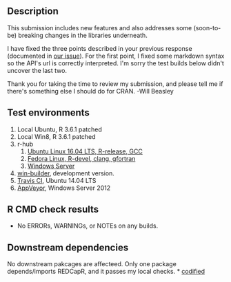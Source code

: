 Description
-----------------------------------------------
This submission includes new features and also addresses some (soon-to-be) breaking changes in the libraries underneath.

I have fixed the three points described in your previous response (documented in [our issue](https://github.com/OuhscBbmc/REDCapR/issues/253)).  For the first point, I fixed some markdown syntax so  the API's url is correctly interpreted.  I'm sorry the test builds below didn't uncover the last two.

Thank you for taking the time to review my submission, and please tell me if there's something else I should do for CRAN.  -Will Beasley


Test environments
-----------------------------------------------

1. Local Ubuntu, R 3.6.1 patched
1. Local Win8, R 3.6.1 patched
1. r-hub
    1. [Ubuntu Linux 16.04 LTS, R-release, GCC](https://builder.r-hub.io/status/REDCapR_0.10.1.tar.gz-ffc36a958fe44f3fb3263929670f8138)
    1. [Fedora Linux, R-devel, clang, gfortran](https://builder.r-hub.io/status/REDCapR_0.10.1.tar.gz-2e2bed0d3cda44429a8f830c2b9d8e92)
    1. [Windows Server](https://builder.r-hub.io/status/REDCapR_0.10.1.tar.gz-0c79ee0f9b3e49f7b381348e9f7283b0)
1. [win-builder](https://win-builder.r-project.org/a9ub2IBAb24W), development version.
1. [Travis CI](https://travis-ci.org/OuhscBbmc/REDCapR), Ubuntu 14.04 LTS
1. [AppVeyor](https://ci.appveyor.com/project/wibeasley/REDCapR), Windows Server 2012


R CMD check results
-----------------------------------------------

* No ERRORs, WARNINGs, or NOTEs on any builds.


Downstream dependencies
-----------------------------------------------

No downstream pakcages are affecteed.  Only one package depends/imports REDCapR, and it passes my local checks.
    * [codified](https://CRAN.R-project.org/package=codified)
